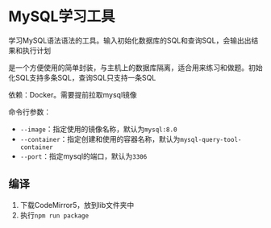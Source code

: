 # MySQL学习工具

学习MySQL语法语法的工具。输入初始化数据库的SQL和查询SQL，会输出出结果和执行计划

是一个方便使用的简单封装，与主机上的数据库隔离，适合用来练习和做题。初始化SQL支持多条SQL，查询SQL只支持一条SQL

依赖：Docker。需要提前拉取mysql镜像

命令行参数：
- `--image`：指定使用的镜像名称，默认为`mysql:8.0`
- `--container`：指定创建和使用的容器名称，默认为`mysql-query-tool-container`
- `--port`：指定mysql的端口，默认为`3306`

## 编译

1. 下载CodeMirror5，放到lib文件夹中
2. 执行`npm run package`
